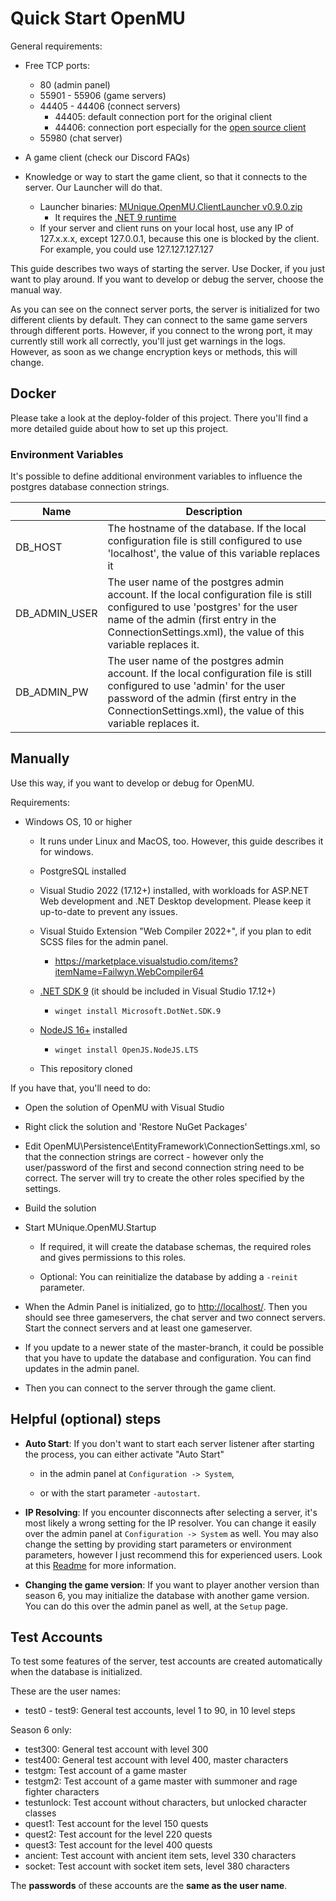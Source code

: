 # Quick Start OpenMU

General requirements:

* Free TCP ports:
  * 80 (admin panel)
  * 55901 - 55906 (game servers)
  * 44405 - 44406 (connect servers)
    * 44405: default connection port for the original client
    * 44406: connection port especially for the [open source client](https://github.com/sven-n/MuMain)
  * 55980 (chat server)

* A game client (check our Discord FAQs)
* Knowledge or way to start the game client, so that it connects to the server. Our Launcher will do that.

  * Launcher binaries: [MUnique.OpenMU.ClientLauncher v0.9.0.zip](https://github.com/MUnique/OpenMU/releases/download/v0.9.0/MUnique.OpenMU.ClientLauncher_0.9.0.zip)
    * It requires the [.NET 9 runtime](https://dotnet.microsoft.com/download/dotnet/9.0)
  * If your server and client runs on your local host, use any IP of 127.x.x.x, except 127.0.0.1, because this one is blocked by the client. For example, you could use 127.127.127.127

This guide describes two ways of starting the server. Use Docker, if you just
want to play around. If you want to develop or debug the server, choose the
manual way.

As you can see on the connect server ports, the server is initialized for two different clients by default.
They can connect to the same game servers through different ports. However, if you connect to the wrong port,
it may currently still work all correctly, you'll just get warnings in the logs. However, as soon as
we change encryption keys or methods, this will change.

## Docker

Please take a look at the deploy-folder of this project. There you'll find a more
detailed guide about how to set up this project.

### Environment Variables

It's possible to define additional environment variables to influence the
postgres database connection strings.

| Name | Description         |
|------|---------------------|
| DB_HOST | The hostname of the database. If the local configuration file is still configured to use 'localhost', the value of this variable replaces it |
| DB_ADMIN_USER | The user name of the postgres admin account. If the local configuration file is still configured to use 'postgres' for the user name of the admin (first entry in the ConnectionSettings.xml), the value of this variable replaces it. |
| DB_ADMIN_PW | The user name of the postgres admin account. If the local configuration file is still configured to use 'admin' for the user password of the admin (first entry in the ConnectionSettings.xml), the value of this variable replaces it. |

## Manually

Use this way, if you want to develop or debug for OpenMU.

Requirements:

* Windows OS, 10 or higher

  * It runs under Linux and MacOS, too. However, this guide describes it for
    windows.

  * PostgreSQL installed

  * Visual Studio 2022 (17.12+) installed, with workloads for ASP.NET Web development
    and .NET Desktop development. Please keep it up-to-date to prevent any issues.
  
  * Visual Stuido Extension "Web Compiler 2022+", if you plan to edit SCSS files
    for the admin panel.
    * https://marketplace.visualstudio.com/items?itemName=Failwyn.WebCompiler64

  * [.NET SDK 9](https://dotnet.microsoft.com/download/dotnet/9.0)
    (it should be included in Visual Studio 17.12+)
    * `winget install Microsoft.DotNet.SDK.9`

  * [NodeJS 16+](https://nodejs.org) installed
    * `winget install OpenJS.NodeJS.LTS`

  * This repository cloned

If you have that, you'll need to do:

* Open the solution of OpenMU with Visual Studio

* Right click the solution and 'Restore NuGet Packages'

* Edit OpenMU\Persistence\EntityFramework\ConnectionSettings.xml, so that the
  connection strings are correct - however only the user/password of the first
  and second connection string need to be correct. The server will try to create
  the other roles specified by the settings.

* Build the solution

* Start MUnique.OpenMU.Startup

  * If required, it will create the database schemas, the required roles and
    gives permissions to this roles.

  * Optional: You can reinitialize the database by adding a ```-reinit``` parameter.

* When the Admin Panel is initialized, go to <http://localhost/>. Then you
  should see three gameservers, the chat server and two connect servers. Start
  the connect servers and at least one gameserver.

* If you update to a newer state of the master-branch, it could be possible
    that you have to update the database and configuration.
    You can find updates in the admin panel.

* Then you can connect to the server through the game client.

## Helpful (optional) steps

* __Auto Start__: If you don't want to start each server listener after starting
  the process, you can either activate "Auto Start"

  * in the admin panel at ```Configuration -> System```,

  * or with the start parameter ```-autostart```.

* __IP Resolving__: If you encounter disconnects after selecting a server, it's most
  likely a wrong setting for the IP resolver. You can change it easily over the
  admin panel at ```Configuration -> System``` as well.
  You may also change the setting by providing start parameters or environment
  parameters, however I just recommend this for experienced users. Look at this
  [Readme](src/Startup/Readme.md) for more information.

* __Changing the game version__: If you want to player another version than
  season 6, you may initialize the database with another game version.
  You can do this over the admin panel as well, at the ```Setup``` page.

## Test Accounts

To test some features of the server, test accounts are created automatically
when the database is initialized.

These are the user names:

* test0 - test9: General test accounts, level 1 to 90, in 10 level steps

Season 6 only:
* test300: General test account with level 300
* test400: General test account with level 400, master characters
* testgm: Test account of a game master
* testgm2: Test account of a game master with summoner and rage fighter characters
* testunlock: Test account without characters, but unlocked character classes
* quest1: Test account for the level 150 quests
* quest2: Test account for the level 220 quests
* quest3: Test account for the level 400 quests
* ancient: Test account with ancient item sets, level 330 characters
* socket: Test account with socket item sets, level 380 characters

The __passwords__ of these accounts are the __same as the user name__.
